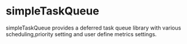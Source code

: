 simpleTaskQueue
===============

simpleTaskQueue provides a deferred task queue library with various scheduling,priority setting and user define metrics settings.
